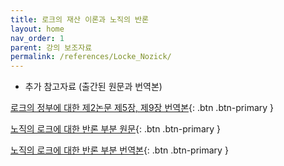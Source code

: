 ```yaml
---
title: 로크의 재산 이론과 노직의 반론
layout: home
nav_order: 1
parent: 강의 보조자료
permalink: /references/Locke_Nozick/
---
```


- 추가 참고자료 (출간된 원문과 번역본)

[로크의 정부에 대한 제2논문 제5장, 제9장 번역본](https://deepwrite.github.com/2025SPRING/raw/main/assets/pdfs/Locke_property_chapter-5-kor-scanned.pdf){: .btn .btn-primary }

[노직의 로크에 대한 반론 부분 원문](https://deepwrite.github.com/2025SPRING/raw/main/assets/pdfs/Nozick_Proviso-eng-scanned.pdf){: .btn .btn-primary }

[노직의 로크에 대한 반론 부분 번역본](https://deepwrite.github.com/2025SPRING/raw/main/assets/pdfs/Nozick_Proviso-kor-scanned.pdf){: .btn .btn-primary }
